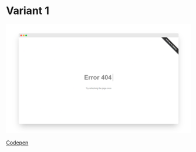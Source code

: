# Variant 1

![Screenshot](https://raw.githubusercontent.com/aayusharyan/last-page-collection/main/repo_assets/variant1.png)

[Codepen](https://codepen.io/akashrajendra/pen/JKKRvQ)
